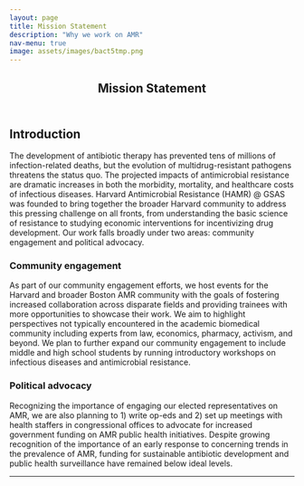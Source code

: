 ```yaml
---
layout: page
title: Mission Statement
description: "Why we work on AMR"
nav-menu: true
image: assets/images/bact5tmp.png
---
```


<!-- Main -->
<div id="main" class="alt">

<!-- One -->
<section id="one">
	<div class="inner">
		<header class="major">
			<h1>Mission Statement</h1>
		</header>

<!-- Content -->
<h2 id="content">Introduction</h2>
<p>The development of antibiotic therapy has prevented tens of millions of 
infection-related deaths, but the evolution of multidrug-resistant pathogens threatens the status quo. 
The projected impacts of antimicrobial resistance are dramatic increases in both the morbidity, mortality, and healthcare costs of infectious diseases. 
Harvard Antimicrobial Resistance (HAMR) @ GSAS 
was founded to bring together the broader Harvard community to address this pressing challenge on all fronts, from 
understanding the basic science of resistance to studying economic interventions for incentivizing drug development. Our work falls broadly under two areas: community engagement and political advocacy.
</p>
<div class="row">
	<div class="6u 12u$(small)">
		<h3>Community engagement</h3>
		<p>As part of our community engagement efforts, we host events for the Harvard and broader Boston AMR community with the goals of fostering increased collaboration across disparate fields and providing trainees with more 
		opportunities to showcase their work. We aim to highlight perspectives not typically encountered in the academic biomedical community including experts from law, economics, pharmacy, activism, and beyond. We plan to further expand our community engagement to include middle and high school students by running introductory workshops
		on infectious diseases and antimicrobial resistance.</p>
	</div>
	<div class="6u$ 12u$(small)">
		<h3>Political advocacy</h3>
		<p>Recognizing the importance of engaging our elected representatives on AMR, we are also planning to 1) write op-eds and 2) set up meetings with health
		staffers in congressional offices to advocate for increased government funding on AMR public health initiatives. Despite growing recognition of the importance 
		of an early response to concerning trends in the prevalence of AMR, funding for sustainable antibiotic development and public health surveillance have remained below ideal levels.</p>
	</div>
</div>

<hr class="major" />
